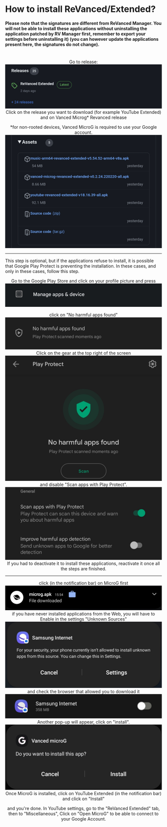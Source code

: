 # How to install ReVanced/Extended?

#### Please note that the signatures are different from ReVanced Manager. You will not be able to install these applications without uninstalling the application patched by RV Manager first, remember to export your settings before uninstalling it) (you can however update the applications present here, the signatures do not change).
#
<p align="center">
Go to release:
    <img src="./Installation/01.jpg">
Click on the release you want to download (for example YouTube Extended) and on Vanced Microg* Revanced release
<p align="center">
*for non-rooted devices, Vanced MicroG is required to use your Google account.
    <img src="./Installation/02.jpg">
<p align="center">

---
This step is optional, but if the applications refuse to install, it is possible that Google Play Protect is preventing the installation. In these cases, and only in these cases, follow this step.
<p align="center">
Go to the Google Play Store and click on your profile picture and press
    <img src="./Installation/03.jpg">
<p align="center">
click on "No harmful apps found"
    <img src="./Installation/04.jpg">
Click on the gear at the top right of the screen
    <img src="./Installation/05.jpg">
and disable "Scan apps with Play Protect".
    <img src="./Installation/06.jpg">
If you had to deactivate it to install these applications, reactivate it once all the steps are finished.

---
<p align="center">
click (in the notification bar) on MicroG first
    <img src="./Installation/08.jpg">
if you have never installed applications from the Web, you will have to Enable in the settings "Unknown Sources"
    <img src="./Installation/09.jpg">
and check the browser that allowed you to download it
    <img src="./Installation/10.jpg">
    Another pop-up will appear, 
click on "install".
    <img src="./Installation/11.jpg">
Once MicroG is installed, click on YouTube Extended (in the notification bar) and click on "Install"
<p align="center">
and you're done. In YouTube settings, go to the "ReVanced Extended" tab, then to "Miscellaneous", Click on "Open MicroG" to be able to connect to your Google Account.
